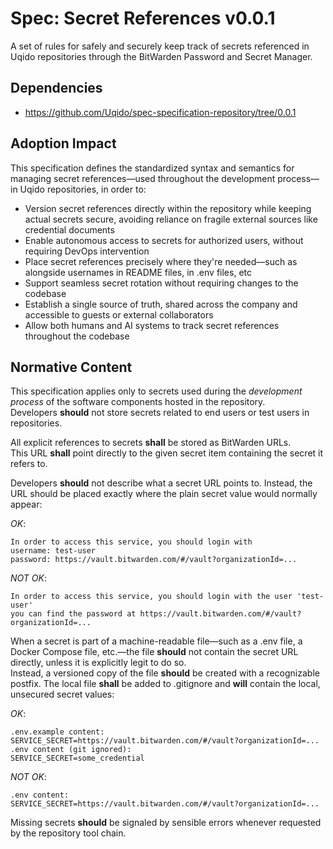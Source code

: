 # Spec: Secret References v0.0.1

A set of rules for safely and securely keep track of secrets referenced in Uqido repositories through the BitWarden Password and Secret Manager.

## Dependencies

- https://github.com/Uqido/spec-specification-repository/tree/0.0.1

## Adoption Impact

This specification defines the standardized syntax and semantics for managing secret references—used throughout the development process—in Uqido repositories, in order to:
- Version secret references directly within the repository while keeping actual secrets secure, avoiding reliance on fragile external sources like credential documents
- Enable autonomous access to secrets for authorized users, without requiring DevOps intervention
- Place secret references precisely where they're needed—such as alongside usernames in README files, in .env files, etc
- Support seamless secret rotation without requiring changes to the codebase
- Establish a single source of truth, shared across the company and accessible to guests or external collaborators
- Allow both humans and AI systems to track secret references throughout the codebase

## Normative Content

This specification applies only to secrets used during the *development process* of the software components hosted in the repository.<br>
Developers **should** not store secrets related to end users or test users in repositories.

All explicit references to secrets **shall** be stored as BitWarden URLs.<br>
This URL **shall** point directly to the given secret item containing the secret it refers to.

Developers **should** not describe what a secret URL points to. Instead, the URL should be placed exactly where the plain secret value would normally appear:

*OK*:
```
In order to access this service, you should login with
username: test-user
password: https://vault.bitwarden.com/#/vault?organizationId=...
```

*NOT OK*:
```
In order to access this service, you should login with the user 'test-user'
you can find the password at https://vault.bitwarden.com/#/vault?organizationId=...
```

When a secret is part of a machine-readable file—such as a .env file, a Docker Compose file, etc.—the file **should** not contain the secret URL directly, unless it is explicitly legit to do so.<br>
Instead, a versioned copy of the file **should** be created with a recognizable postfix.
The local file **shall** be added to .gitignore and **will** contain the local, unsecured secret values:

*OK*:
```
.env.example content:
SERVICE_SECRET=https://vault.bitwarden.com/#/vault?organizationId=...
.env content (git ignored):
SERVICE_SECRET=some_credential
```

*NOT OK*:
```
.env content:
SERVICE_SECRET=https://vault.bitwarden.com/#/vault?organizationId=...
```

Missing secrets **should** be signaled by sensible errors whenever requested by the repository tool chain.
